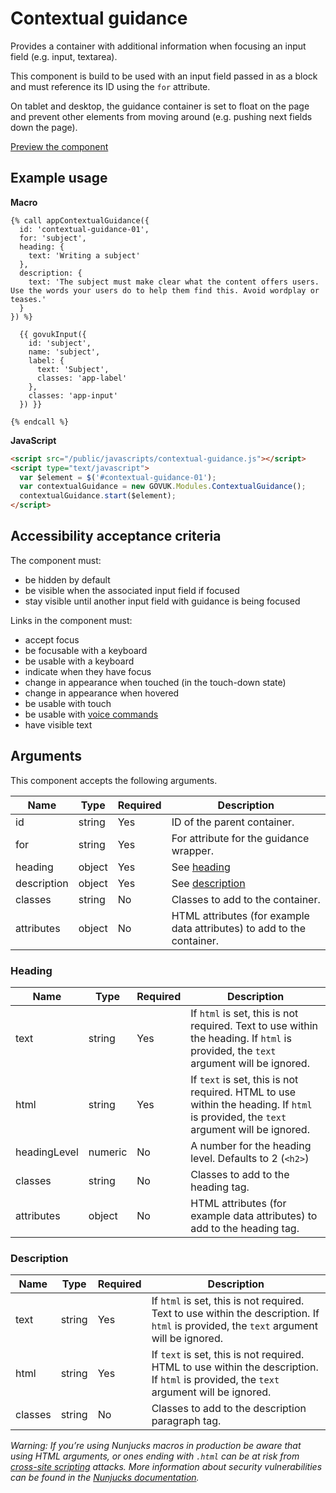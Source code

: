 # Contextual guidance

Provides a container with additional information when focusing an input field (e.g. input, textarea).

This component is build to be used with an input field passed in as a block and must reference its ID using the `for` attribute.

On tablet and desktop, the guidance container is set to float on the page and prevent other elements from moving around (e.g. pushing next fields down the page).

[Preview the component](https://govuk-website-prototype.herokuapp.com/components/contents-list-with-body/)

## Example usage

**Macro**
```
{% call appContextualGuidance({
  id: 'contextual-guidance-01',
  for: 'subject',
  heading: {
    text: 'Writing a subject'
  },
  description: {
    text: 'The subject must make clear what the content offers users. Use the words your users do to help them find this. Avoid wordplay or teases.'
  }
}) %}

  {{ govukInput({
    id: 'subject',
    name: 'subject',
    label: {
      text: 'Subject',
      classes: 'app-label'
    },
    classes: 'app-input'
  }) }}

{% endcall %}
```

**JavaScript**
```html
<script src="/public/javascripts/contextual-guidance.js"></script>
<script type="text/javascript">
  var $element = $('#contextual-guidance-01');
  var contextualGuidance = new GOVUK.Modules.ContextualGuidance();
  contextualGuidance.start($element);
</script>
```

## Accessibility acceptance criteria

The component must:

- be hidden by default
- be visible when the associated input field if focused
- stay visible until another input field with guidance is being focused

Links in the component must:

- accept focus
- be focusable with a keyboard
- be usable with a keyboard
- indicate when they have focus
- change in appearance when touched (in the touch-down state)
- change in appearance when hovered
- be usable with touch
- be usable with [voice commands](https://www.w3.org/WAI/perspectives/voice.html)
- have visible text

## Arguments

This component accepts the following arguments.

|Name|Type|Required|Description|
|---|---|---|---|
|id|string|Yes|ID of the parent container.|
|for|string|Yes|For attribute for the guidance wrapper.|
|heading|object|Yes|See [heading](#heading)|
|description|object|Yes|See [description](#description)|
|classes|string|No|Classes to add to the container.|
|attributes|object|No|HTML attributes (for example data attributes) to add to the container.|

### Heading

|Name|Type|Required|Description|
|---|---|---|---|
|text|string|Yes|If `html` is set, this is not required. Text to use within the heading. If `html` is provided, the `text` argument will be ignored.|
|html|string|Yes|If `text` is set, this is not required. HTML to use within the heading. If `html` is provided, the `text` argument will be ignored.|
|headingLevel|numeric|No|A number for the heading level. Defaults to 2 (`<h2>`)|
|classes|string|No|Classes to add to the heading tag.|
|attributes|object|No|HTML attributes (for example data attributes) to add to the heading tag.|

### Description

|Name|Type|Required|Description|
|---|---|---|---|
|text|string|Yes|If `html` is set, this is not required. Text to use within the description. If `html` is provided, the `text` argument will be ignored.|
|html|string|Yes|If `text` is set, this is not required. HTML to use within the description. If `html` is provided, the `text` argument will be ignored.|
|classes|string|No|Classes to add to the description paragraph tag.|

*Warning: If you’re using Nunjucks macros in production be aware that using HTML arguments, or ones ending with `.html` can be at risk from [cross-site scripting](https://en.wikipedia.org/wiki/Cross-site_scripting) attacks. More information about security vulnerabilities can be found in the [Nunjucks documentation](https://mozilla.github.io/nunjucks/api.html#user-defined-templates-warning).*
